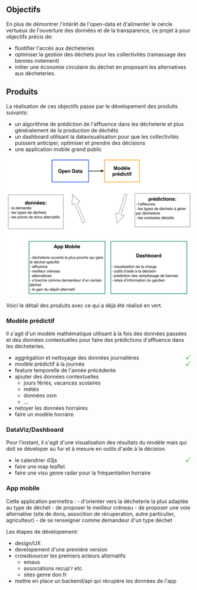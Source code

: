 ## Objectifs

En plus de  démontrer l'intérêt de l'open-data et d'alimenter le cercle vertueux de l'ouverture des données et de la transparence, ce projet à pour objectifs précis de:

- fluidifier l'accès aux décheteries
- optimiser la gestion des déchets pour les collectivités (ramassage des bennes notement)
- initier une économie circulaire du déchet en proposant les alternatives aux décheteries.

## Produits

La réalisation de ces objectifs passe par le dévelopement des produits suivants:

- un algorithme de prédiction de l'affluence dans les décheterie et plus généralement de la production de déchêts
- un dashboard utilisant la datavisualisation pour que les collectivités puissent anticiper, optimiser et prendre des décisions
- une application mobile grand public

![Schema](img/schema.png)

Voici le détail des produits avec ce qui a déjà été réalisé en vert.

### Modèle prédictif

Il s'agit d'un modèle mathématique utilisant à la fois des données passées et des données contextuelles pour faire des prédictions d'affluence dans les décheteries. 

- aggrégation et nettoyage des données journalières <img src="img/done.jpg" style="float:right;" />
- modèle prédictif à la journée <img src="img/done.jpg" style="float:right;" />
- feature temporelle de l'année précédente
- ajouter des données contextuelles
    - jours fériés, vacances scolaires
    - météo
    - données osm
    - ...
- netoyer les données horraires
- faire un modèle horraire


### DataViz/Dashboard

Pour l'instant, il s'agit d'une visualisation des résultats du modèle mais qui doit se déveloper au fur et à mesure en outils d'aide à la décision.

- le calendrier d3js <img src="img/done.jpg" style="float:right;" />
- faire une map leaflet
- faire une visu genre radar pour la fréquentaiton horraire 

### App mobile

Cette application permettra :
    - d'orienter vers la décheterie la plus adaptée au type de déchet
    - de proposer le meilleur créneau
    - de proposer une voie alternative (site de dons, assocition de récuperation, autre particulier, agriculteur)
    - de se renseigner comme demandeur d'un type déchet

Les étapes de dévelopement:

- design/UX
- developement d'une première version
- crowdsourcer les premiers acteurs alternatifs
    - emaus
    - associations recup'r etc
    - sites genre don.fr
- mettre en place un backend/api qui récupère les données de l'app
